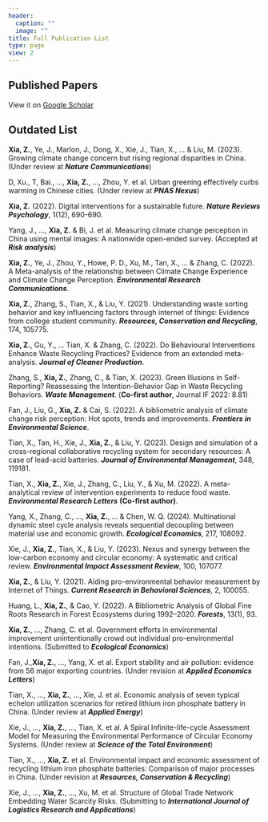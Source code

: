 ```yaml
---
header:
  caption: ""
  image: ""
title: Full Publication List
type: page
view: 2
---
```


## Published Papers

View it on [Google Scholar](https://scholar.google.com/citations?user=dyNjCrIAAAAJ&hl=en&oi=ao)

<script src="https://bibbase.org/show?bib=https%3A%2F%2Fbibbase.org%2Fnetwork%2Ffiles%2FjWdMToYRNXHBNRgmZ&noBootstrap=1&jsonp=1"></script>


## Outdated List

**Xia, Z.**, Ye, J., Marlon, J., Dong, X., Xie, J., Tian, X., ... & Liu, M. (2023). Growing climate change concern but rising regional disparities in China. (Under review at ***Nature Communications***)

D, Xu., T, Bai., ..., **Xia, Z.**, ..., Zhou, Y. et al. Urban greening effectively curbs warming in Chinese cities. (Under review at ***PNAS Nexus***)

**Xia, Z.** (2022). Digital interventions for a sustainable future. ***Nature Reviews Psychology***, 1(12), 690-690.

Yang, J., …, **Xia, Z.** & Bi, J. et al. Measuring climate change perception in China using mental images: A nationwide open-ended survey. (Accepted at ***Risk analysis***)

**Xia, Z.**, Ye, J., Zhou, Y., Howe, P. D., Xu, M., Tan, X., ... & Zhang, C. (2022). A Meta-analysis of the relationship between Climate Change Experience and Climate Change Perception. ***Environmental Research Communications***.

**Xia, Z.**, Zhang, S., Tian, X., & Liu, Y. (2021). Understanding waste sorting behavior and key influencing factors through internet of things: Evidence from college student community. ***Resources, Conservation and Recycling***, 174, 105775. 

**Xia, Z.**, Gu, Y., ... Tian, X. & Zhang, C. (2022). Do Behavioural Interventions Enhance Waste Recycling Practices?  Evidence from an extended meta-analysis. ***Journal of Cleaner Production***.

Zhang, S., **Xia, Z.**, Zhang, C., & Tian, X. (2023). Green Illusions in Self-Reporting? Reassessing the Intention-Behavior Gap in Waste Recycling Behaviors. ***Waste Management***. (**Co-first author**, Journal IF 2022: 8.81)

Fan, J., Liu, G., **Xia, Z.** & Cai, S. (2022). A bibliometric analysis of climate change risk perception: Hot spots, trends and improvements. ***Frontiers in Environmental Science***.

Tian, X., Tan, H., Xie, J., **Xia, Z.**, & Liu, Y. (2023). Design and simulation of a cross-regional collaborative recycling system for secondary resources: A case of lead-acid batteries. ***Journal of Environmental Management***, 348, 119181.

Tian, X., **Xia, Z.**, Xie, J., Zhang, C., Liu, Y., & Xu, M. (2022). A meta-analytical review of intervention experiments to reduce food waste. ***Environmental Research Letters*** **(Co-first author)**.

Yang, X., Zhang, C., ..., **Xia, Z.**, ... & Chen, W. Q. (2024). Multinational dynamic steel cycle analysis reveals sequential decoupling between material use and economic growth. ***Ecological Economics***, 217, 108092.

Xie, J., **Xia, Z.**, Tian, X., & Liu, Y. (2023). Nexus and synergy between the low-carbon economy and circular economy: A systematic and critical review. ***Environmental Impact Assessment Review***, 100, 107077.

**Xia, Z.**, & Liu, Y. (2021). Aiding pro-environmental behavior measurement by Internet of Things. ***Current Research in Behavioral Sciences***, 2, 100055.

Huang, L., **Xia, Z.**, & Cao, Y. (2022). A Bibliometric Analysis of Global Fine Roots Research in Forest Ecosystems during 1992–2020. ***Forests***, 13(1), 93.

**Xia, Z.**, ..., Zhang, C. et al. Government efforts in environmental improvement unintentionally crowd out individual pro-environmental intentions. (Submitted to ***Ecological Economics***)

Fan, J.,**Xia, Z.**, …, Yang, X. et al. Export stability and air pollution: evidence from 56 major exporting countries. (Under revision at ***Applied Economics Letters***)

Tian, X., …, **Xia, Z.**, …, Xie, J. et al. Economic analysis of seven typical echelon utilization scenarios for retired lithium iron phosphate battery in China. (Under review at ***Applied Energy***)

Xie, J., …, **Xia, Z.**, …, Tian, X. et al. A Spiral Infinite-life-cycle Assessment Model for Measuring the Environmental Performance of Circular Economy Systems. (Under review at ***Science of the Total Environment***)

Tian, X., …, **Xia, Z.** et al. Environmental impact and economic assessment of recycling lithium iron phosphate batteries: Comparison of major processes in China. (Under revision at ***Resources, Conservation & Recycling***)

Xie, J., …, **Xia, Z.**, …, Xu, M. et al. Structure of Global Trade Network Embedding Water Scarcity Risks. (Submitting to ***International Journal of Logistics Research and Applications***)